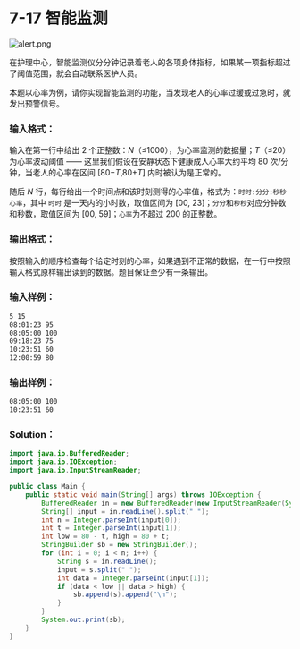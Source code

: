 # 7-17 智能监测

![alert.png](https://images.ptausercontent.com/47cec35a-0e5b-40ef-8e90-19c1879762b9.png)

在护理中心，智能监测仪分分钟记录着老人的各项身体指标，如果某一项指标超过了阈值范围，就会自动联系医护人员。

本题以心率为例，请你实现智能监测的功能，当发现老人的心率过缓或过急时，就发出预警信号。

### 输入格式：

输入在第一行中给出 2 个正整数：_N_（≤1000），为心率监测的数据量；_T_（≤20）为心率波动阈值 —— 这里我们假设在安静状态下健康成人心率大约平均 80 次/分钟，当老人的心率在区间 [80−*T*,80+*T*] 内时被认为是正常的。

随后 _N_ 行，每行给出一个时间点和该时刻测得的心率值，格式为：`时时:分分:秒秒 心率`，其中 `时时` 是一天内的小时数，取值区间为 [00, 23]；`分分`和`秒秒`对应分钟数和秒数，取值区间为 [00, 59]；`心率`为不超过 200 的正整数。

### 输出格式：

按照输入的顺序检查每个给定时刻的心率，如果遇到不正常的数据，在一行中按照输入格式原样输出读到的数据。题目保证至少有一条输出。

### 输入样例：

```tex
5 15
08:01:23 95
08:05:00 100
09:18:23 75
10:23:51 60
12:00:59 80
```

### 输出样例：

```tex
08:05:00 100
10:23:51 60
```

### Solution：

```java
import java.io.BufferedReader;
import java.io.IOException;
import java.io.InputStreamReader;

public class Main {
    public static void main(String[] args) throws IOException {
        BufferedReader in = new BufferedReader(new InputStreamReader(System.in));
        String[] input = in.readLine().split(" ");
        int n = Integer.parseInt(input[0]);
        int t = Integer.parseInt(input[1]);
        int low = 80 - t, high = 80 + t;
        StringBuilder sb = new StringBuilder();
        for (int i = 0; i < n; i++) {
            String s = in.readLine();
            input = s.split(" ");
            int data = Integer.parseInt(input[1]);
            if (data < low || data > high) {
                sb.append(s).append("\n");
            }
        }
        System.out.print(sb);
    }
}
```

